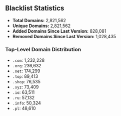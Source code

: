 ## Blacklist Statistics

- **Total Domains:** 2,821,562
- **Unique Domains:** 2,821,562
- **Added Domains Since Last Version:** 828,081
- **Removed Domains Since Last Version:** 1,028,435

### Top-Level Domain Distribution

-  `.com`: 1,232,228
-  `.org`: 236,632
-  `.net`: 174,299
-  `.top`: 89,413
-  `.shop`: 76,535
-  `.xyz`: 73,409
-  `.io`: 63,511
-  `.ru`: 57,132
-  `.info`: 50,324
-  `.pl`: 48,610

